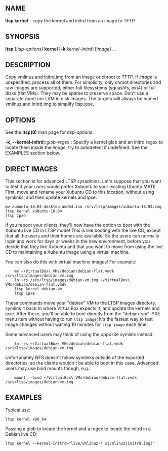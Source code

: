 ## NAME
**ltsp kernel** - copy the kernel and initrd from an image to TFTP

## SYNOPSIS
**ltsp** [_ltsp-options_] **kernel** [**-k** _kernel-initrd_] [_image_] ...

## DESCRIPTION
Copy vmlinuz and initrd.img from an image or chroot to TFTP.
If _image_ is unspecified, process all of them.
For simplicity, only chroot directories and raw images are supported, either
full filesystems (squashfs, ext4) or full disks (flat VMs). They may be sparse
to preserve space. Don't use a separate /boot nor LVM in disk images.
The targets will always be named vmlinuz and initrd.img to simplify ltsp.ipxe.

## OPTIONS
See the **ltsp(8)** man page for _ltsp-options_.

**-k**, **--kernel-initrd=**_glob-regex_
: Specify a kernel glob and an initrd regex to locate them inside the _image_;
try to autodetect if undefined. See the EXAMPLES section below.

## DIRECT IMAGES
This section is for advanced LTSP sysadmins.
Let's suppose that you want to test if your users would prefer Xubuntu
to your existing Ubuntu MATE. First, move and rename your Xubuntu CD to this
location, without using symlinks, and then update kernels and ipxe:

```shell
mv xubuntu-18.04-desktop-amd64.iso /srv/ltsp/images/xubuntu-18.04.img
ltsp kernel xubuntu-18.04
ltsp ipxe
```

If you reboot your clients, they'll now have the option to boot with the
Xubuntu live CD in LTSP mode! This is like booting with the live CD, except
that all the users and their homes are available! So the users can normally
login and work for days or weeks in the new environment, before you decide
that they like Xubuntu and that you want to move from using the live CD to
maintaining a Xubuntu image using a virtual machine.

You can also do this with virtual machine images! For example:

```shell
    mv ~/VirtualBox\ VMs/debian/debian-flat.vmdk /srv/ltsp/images/debian-vm.img
    ln -rs /srv/ltsp/images/debian-vm.img ~/VirtualBox\ VMs/debian/debian-flat.vmdk
    ltsp kernel debian-vm
    ltsp ipxe
```

These commands move your "debian" VM to the LTSP images directory, symlink
it back to where VirtualBox expects it, and update the kernels and ipxe.
After these, you'll be able to boot directly from the "debian-vm" iPXE menu
item without having to run `ltsp image`! It's the fastest way to test image
changes without waiting 10 minutes for `ltsp image` each time.

Some advanced users may think of using the opposite symlink instead:

```shell
    ln -rs ~/VirtualBox\ VMs/debian/debian-flat.vmdk /srv/ltsp/images/debian-vm.img
```

Unfortunately NFS doesn't follow symlinks outside of the exported directories,
so the clients wouldn't be able to boot in this case. Advanced users may use
bind mounts though, e.g.:

```shell
    mount --bind ~/VirtualBox\ VMs/debian/debian-flat.vmdk /srv/ltsp/images/debian-vm.img
```

## EXAMPLES
Typical use:

```shell
ltsp kernel x86_64
```

Passing a glob to locate the kernel and a regex to locate the initrd in a
Debian live CD:

```shell
ltsp kernel --kernel-initrd="live/vmlinuz-* s|vmlinuz|initrd.img|"
```
